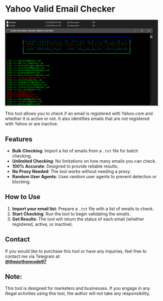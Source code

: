 # Yahoo Valid Email Checker

![image](https://raw.githubusercontent.com/alexrony21/Yahoo-Valid-Email-Checker/refs/heads/main/Yahoo_Valid_Email_Checker.png)

This tool allows you to check if an email is registered with Yahoo.com and whether it is active or not. It also identifies emails that are not registered with Yahoo or are inactive.

## Features

- **Bulk Checking**: Import a list of emails from a `.txt` file for batch checking.
- **Unlimited Checking**: No limitations on how many emails you can check.
- **100% Accurate**: Designed to provide reliable results.
- **No Proxy Needed**: The tool works without needing a proxy.
- **Random User Agents**: Uses random user agents to prevent detection or blocking.

## How to Use

1. **Import your email list**: Prepare a `.txt` file with a list of emails to check.
2. **Start Checking**: Run the tool to begin validating the emails.
3. **Get Results**: The tool will return the status of each email (whether registered, active, or inactive).

## Contact

If you would like to purchase this tool or have any inquiries, feel free to contact me via Telegram at:  
**[@thepythoncode97](https://t.me/thepythoncode97)**

## Note:
This tool is designed for marketers and businesses. If you engage in any illegal activities using this tool, the author will not take any responsibility.
